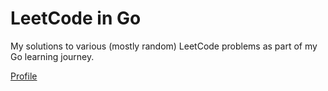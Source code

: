 # LeetCode in Go
My solutions to various (mostly random) LeetCode problems as part of my Go learning journey.

[Profile](https://leetcode.com/u/otina/)
